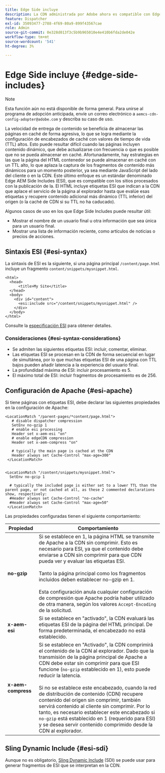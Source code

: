 ```yaml
---
title: Edge Side incluye
description: La CDN administrada por Adobe ahora es compatible con Edge Side Includes (ESI), un lenguaje de marcado para el ensamblado de contenido web dinámico a nivel de Edge.
feature: Dispatcher
exl-id: 35093477-2788-4f69-80a9-899f43567cae
role: Admin
source-git-commit: 0e328d013f3c5b9b965010e4e410b6fda2de042e
workflow-type: tm+mt
source-wordcount: '541'
ht-degree: 3%

---
```


# Edge Side incluye {#edge-side-includes}

>[!NOTE]
>Esta función aún no está disponible de forma general. Para unirse al programa de adopción anticipada, envíe un correo electrónico a `aemcs-cdn-config-adopter@adobe.com` y describa su caso de uso.

La velocidad de entrega de contenido se beneficia de almacenar las páginas en caché de forma agresiva, lo que se logra mediante la configuración de encabezados de caché con valores de tiempo de vida (TTL) altos. Esto puede resultar difícil cuando las páginas incluyen contenido dinámico, que debe actualizarse con frecuencia o que es posible que no se pueda almacenar en caché. Afortunadamente, hay estrategias en las que la página del HTML contenedor se puede almacenar en caché con un TTL alto, lo que aplaza la captura de los fragmentos de contenido más dinámicos para un momento posterior, ya sea mediante JavaScript del lado del cliente o en la CDN. Este último enfoque es un estándar denominado Edge AEM Side Includes (ESI), que es compatible con los sitios procesados con la publicación de la. El HTML incluye etiquetas ESI que indican a la CDN que aplace el servicio de la página al explorador hasta que evalúe esas etiquetas y recupere contenido adicional más dinámico (TTL inferior) del origen (o la caché de CDN si su TTL no ha caducado).

Algunos casos de uso en los que Edge Side Includes puede resultar útil:

* Mostrar el nombre de un usuario final u otra información que sea única para un usuario final.
* Mostrar una lista de información reciente, como artículos de noticias o precios de acciones.

## Sintaxis ESI {#esi-syntax}

La sintaxis de ESI es la siguiente, si una página principal `/content/page.html` incluye un fragmento `content/snippets/mysnippet.html`.

```
<html>
  <head>
      <title>My Site</title>
  </head>
  <body>
    <div id="content">
      <esi:include src="/content/snippets/mysnippet.html" />
    </div>
  </body>
</html>
```

Consulte la [especificación ESI](https://www.w3.org/TR/esi-lang/) para obtener detalles.

### Consideraciones {#esi-syntax-considerations}

* Se admiten las siguientes etiquetas ESI: incluir, comentar, eliminar.
* Las etiquetas ESI se procesan en la CDN de forma secuencial en lugar de simultánea, por lo que muchas etiquetas ESI de una página con TTL bajos pueden añadir latencia a la experiencia del usuario final.
* La profundidad máxima de ESI: incluir procesamiento es 5.
* El máximo total de ESI: incluir fragmentos de procesamiento es de 256.


## Configuración de Apache {#esi-apache}

Si tiene páginas con etiquetas ESI, debe declarar las siguientes propiedades en la configuración de Apache:

```
<LocationMatch "/parent-pages/*content/page.html">
   # disable dispatcher compression
   SetEnv no-gzip 1
   # enable esi processing 
   Header set x-aem-esi "on"
   # enable edgeCDN compression
   Header set x-aem-compress "on"

   # typically the main page is cached at the CDN
   Header always set Cache-Control "max-age=300"
 </LocationMatch>


<LocationMatch "/content/snippets/mysnippet.html">
  SetEnv no-gzip 1

  # typically the included page is either set to a lower TTL than the parent page, or not cached at all, as these 2 commented declarations show, respectively:
  #Header always set Cache-Control "no-cache"
  #Header always set Cache-Control "max-age=50"
 </LocationMatch> 
```

Las propiedades configuradas tienen el siguiente comportamiento:

| Propiedad | Comportamiento |
|-----------|--------------------------|
| **no-gzip** | Si se establece en 1, la página HTML se transmite de Apache a la CDN sin comprimir. Esto es necesario para ESI, ya que el contenido debe enviarse a CDN sin comprimir para que CDN pueda ver y evaluar las etiquetas ESI.<br/><br/>Tanto la página principal como los fragmentos incluidos deben establecer no-gzip en 1.<br/><br/>Esta configuración anula cualquier configuración de compresión que Apache podría haber utilizado de otra manera, según los valores `Accept-Encoding` de la solicitud. |
| **x-aem-esi** | Si se establece en &quot;activado&quot;, la CDN evaluará las etiquetas ESI de la página del HTML principal.  De forma predeterminada, el encabezado no está establecido. |
| **x-aem-compress** | Si se establece en &quot;Activado&quot;, la CDN comprimirá el contenido de la CDN al explorador. Dado que la transmisión de la página principal de Apache a CDN debe estar sin comprimir para que ESI funcione (`no-gzip` establecido en 1), esto puede reducir la latencia.<br/><br/>Si no se establece este encabezado, cuando la red de distribución de contenido (CDN) recupere contenido del origen sin comprimir, también servirá contenido al cliente sin comprimir. Por lo tanto, es necesario establecer este encabezado si `no-gzip` está establecido en 1 (requerido para ESI) y se desea servir contenido comprimido desde la CDN al explorador. |

## Sling Dynamic Include {#esi-sdi}

Aunque no es obligatorio, [Sling Dynamic Include](https://sling.apache.org/documentation/bundles/dynamic-includes.html) (SDI) se puede usar para generar fragmentos de ESI que se interpretan en la CDN.
